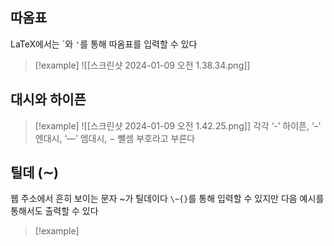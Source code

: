 ## 따옴표
LaTeX에서는 \`와 `'`를 통해 따옴표를 입력할 수 있다
>[!example]
>![[스크린샷 2024-01-09 오전 1.38.34.png]]

## 대시와 하이픈
>[!example]
>![[스크린샷 2024-01-09 오전 1.42.25.png]]
>각각 ‘-’ 하이픈, ‘–’ 엔대시, ‘—’ 엠대시, − 뺄셈 부호라고 부른다

## 틸데 (∼)
웹 주소에서 흔히 보이는 문자 ~가 틸데이다
`\~{}`를 통해 입력할 수 있지만
다음 예시를 통해서도 출력할 수 있다
>[!example]
>
